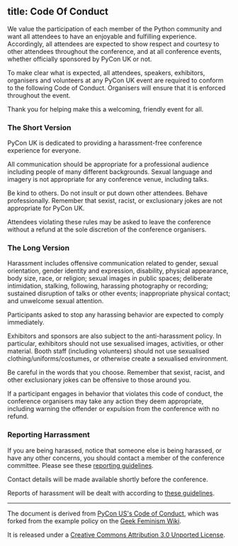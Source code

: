 title: Code Of Conduct
---

We value the participation of each member of the Python community and want all
attendees to have an enjoyable and fulfilling experience. Accordingly, all
attendees are expected to show respect and courtesy to other attendees
throughout the conference, and at all conference events, whether officially
sponsored by PyCon UK or not.

To make clear what is expected, all attendees, speakers, exhibitors, organisers
and volunteers at any PyCon UK event are required to conform to the following
Code of Conduct. Organisers will ensure that it is enforced throughout the
event.

Thank you for helping make this a welcoming, friendly event for all.

### The Short Version

PyCon UK is dedicated to providing a harassment-free conference experience for
everyone.

All communication should be appropriate for a professional audience including
people of many different backgrounds. Sexual language and imagery is not
appropriate for any conference venue, including talks.

Be kind to others. Do not insult or put down other attendees. Behave
professionally. Remember that sexist, racist, or exclusionary jokes are not
appropriate for PyCon UK.

Attendees violating these rules may be asked to leave the conference without a
refund at the sole discretion of the conference organisers.

### The Long Version

Harassment includes offensive communication related to gender, sexual
orientation, gender identity and expression, disability, physical appearance,
body size, race, or religion; sexual images in public spaces; deliberate
intimidation, stalking, following, harassing photography or recording;
sustained disruption of talks or other events; inappropriate physical contact;
and unwelcome sexual attention.

Participants asked to stop any harassing behavior are expected to comply
immediately.

Exhibitors and sponsors are also subject to the anti-harassment policy. In
particular, exhibitors should not use sexualised images, activities, or other
material. Booth staff (including volunteers) should not use sexualised
clothing/uniforms/costumes, or otherwise create a sexualised environment.

Be careful in the words that you choose. Remember that sexist, racist, and
other exclusionary jokes can be offensive to those around you.

If a participant engages in behavior that violates this code of conduct, the
conference organisers may take any action they deem appropriate, including
warning the offender or expulsion from the conference with no refund.

### Reporting Harrassment

If you are being harassed, notice that someone else is being harassed, or have
any other concerns, you should contact a member of the conference committee.
Please see these [reporting guidelines](/code-of-conduct/reporting-harassment/).

Contact details will be made available shortly before the conference.

Reports of harassment will be dealt with according to [these
guidelines](/code-of-conduct/handling-reports/).

- - -

The document is derived from [PyCon US's Code of
Conduct](https://us.pycon.org/2016/about/code-of-conduct/), which was forked
from the example policy on the [Geek Feminism
Wiki](http://geekfeminism.wikia.com/wiki/Conference_anti-harassment/Policy).

It is released under a [Creative Commons Attribution 3.0 Unported
License](http://creativecommons.org/licenses/by/3.0/).
